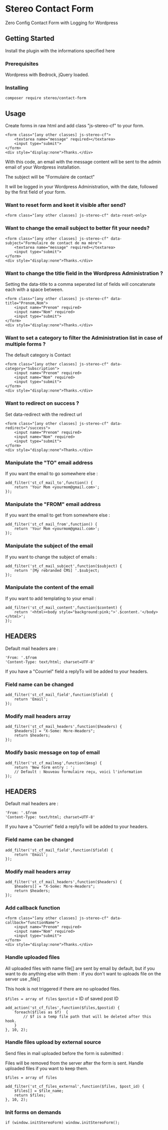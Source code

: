 # Stereo Contact Form

Zero Config Contact Form with Logging for Wordpress

## Getting Started

Install the plugin with the informations specified here

### Prerequisites

Wordpress with Bedrock, jQuery loaded.

### Installing

```
composer require stereo/contact-form
```

## Usage

Create forms in raw html and add class "js-stereo-cf" to your form.

```
<form class="[any other classes] js-stereo-cf">
    <textarea name="message" required></textarea>
    <input type="submit">
</form>
<div style="display:none">Thanks.</div>
```

With this code, an email with the message content will be sent to the admin email of your Wordpress installation.

The subject will be "Formulaire de contact"

It will be logged in your Wordpress Administration, with the date, followed by the first field of your form.

### Want to reset form and keet it visible after send?

```
<form class="[any other classes] js-stereo-cf" data-reset-only>
```

### Want to change the email subject to better fit your needs?

```
<form class="[any other classes] js-stereo-cf" data-subject="Formulaire de contact de ma mère">
    <textarea name="message" required></textarea>
    <input type="submit">
</form>
<div style="display:none">Thanks.</div>
```

### Want to change the title field in the Wordpress Administration ?

Setting the data-title to a comma seperated list of fields will concatenate each with a space between.

```
<form class="[any other classes] js-stereo-cf" data-title="Prenom,Nom">
    <input name="Prenom" required>
    <input name="Nom" required>
    <input type="submit">
</form>
<div style="display:none">Thanks.</div>
```

### Want to set a category to filter the Administration list in case of multiple forms ?

The default category is Contact

```
<form class="[any other classes] js-stereo-cf" data-category="Subscription">
    <input name="Prenom" required>
    <input name="Nom" required>
    <input type="submit">
</form>
<div style="display:none">Thanks.</div>
```

### Want to redirect on success ?

Set data-redirect with the redirect url

```
<form class="[any other classes] js-stereo-cf" data-redirect="/success">
    <input name="Prenom" required>
    <input name="Nom" required>
    <input type="submit">
</form>
<div style="display:none">Thanks.</div>
```

### Manipulate the "TO" email address

If you want the email to go somewhere else :

```
add_filter('st_cf_mail_to',function() {
    return 'Your Mom <yourmom@gmail.com>';
});
```

### Manipulate the "FROM" email address

If you want the email to get from somewhere else :

```
add_filter('st_cf_mail_from',function() {
    return 'Your Mom <yourmom@gmail.com>';
});
```

### Manipulate the subject of the email

If you want to change the subject of emails :

```
add_filter('st_cf_mail_subject',function($subject) {
    return '[My rebranded CMS] '.$subject;
});
```

### Manipulate the content of the email

If you want to add templating to your email :

```
add_filter('st_cf_mail_content',function($content) {
    return '<html><body style="background:pink;">'.$content.'</body></html>';
});
```

## HEADERS

Default mail headers are :

```
'From: '.$from
'Content-Type: text/html; charset=UTF-8'
```

If you have a "Courriel" field a replyTo will be added to your headers.

### Field name can be changed

```
add_filter('st_cf_mail_field',function($field) {
    return 'Email';
});
```

### Modify mail headers array

```
add_filter('st_cf_mail_headers',function($headers) {
    $headers[] = "X-Some: More-Headers";
    return $headers;
});
```

### Modify basic message on top of email

```
add_filter('st_cf_mailmsg',function($msg) {
    return 'New form entry : ';
    // Default : Nouveau formulaire reçu, voici l'information
});
```

## HEADERS

Default mail headers are :

```
'From: '.$from
'Content-Type: text/html; charset=UTF-8'
```

If you have a "Courriel" field a replyTo will be added to your headers.

### Field name can be changed

```
add_filter('st_cf_mail_field',function($field) {
    return 'Email';
});
```

### Modify mail headers array

```
add_filter('st_cf_mail_headers',function($headers) {
    $headers[] = "X-Some: More-Headers";
    return $headers;
});
```

### Add callback function

```
<form class="[any other classes] js-stereo-cf" data-callback="functionName">
    <input name="Prenom" required>
    <input name="Nom" required>
    <input type="submit">
</form>
<div style="display:none">Thanks.</div>
```

### Handle uploaded files

All uploaded files with name file[] are sent by email by default, but if you want to do anything else with them :
If you don't want to uploads file on the server use _file[]

This hook is not triggered if there are no uploaded files.

`$files = array of files`
`$postid` = ID of saved post ID

```
add_action('st_cf_files',function($files,$postid) {
    foreach($files as $f)  {
        // $f is a temp file path that will be deleted after this hook.
    }
}, 10, 2);
```
### Handle files upload by external source

Send files in mail uploaded before the form is submitted :

Files will be removed from the server after the form is sent. Handle uploaded files if you want to keep them.

`$files = array of files`

```
add_filter('st_cf_files_external',function($files, $post_id) {
    $files[] = $file_name;
    return $files;
}, 10, 2);
```
### Init forms on demands

```
if (window.initStereoForm) window.initStereoForm();
```
